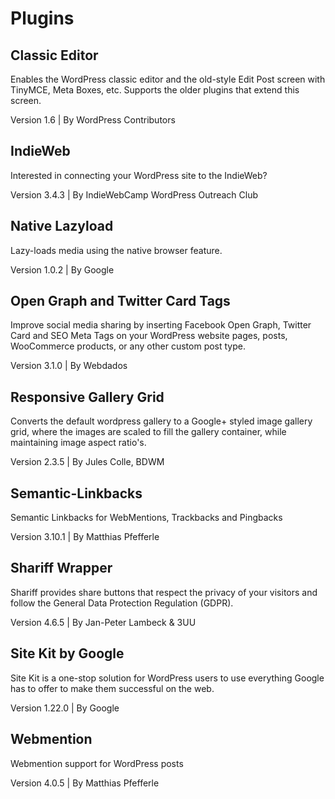 # Plugins

## Classic Editor

Enables the WordPress classic editor and the old-style Edit Post screen with TinyMCE, Meta Boxes, etc. 
Supports the older plugins that extend this screen.

Version 1.6 | By WordPress Contributors

## IndieWeb	

Interested in connecting your WordPress site to the IndieWeb?

Version 3.4.3 | By IndieWebCamp WordPress Outreach Club

## Native Lazyload	

Lazy-loads media using the native browser feature.

Version 1.0.2 | By Google

## Open Graph and Twitter Card Tags	

Improve social media sharing by inserting Facebook Open Graph, Twitter Card and SEO Meta Tags on your WordPress website pages, posts, WooCommerce products, or any other custom post type.

Version 3.1.0 | By Webdados

## Responsive Gallery Grid

Converts the default wordpress gallery to a Google+ styled image gallery grid, where the images are scaled to fill the gallery container, while maintaining image aspect ratio's.

Version 2.3.5 | By Jules Colle, BDWM

## Semantic-Linkbacks

Semantic Linkbacks for WebMentions, Trackbacks and Pingbacks

Version 3.10.1 | By Matthias Pfefferle

## Shariff Wrapper

Shariff provides share buttons that respect the privacy of your visitors and follow the General Data Protection Regulation (GDPR).

Version 4.6.5 | By Jan-Peter Lambeck & 3UU

## Site Kit by Google

Site Kit is a one-stop solution for WordPress users to use everything Google has to offer to make them successful on the web.

Version 1.22.0 | By Google

## Webmention

Webmention support for WordPress posts

Version 4.0.5 | By Matthias Pfefferle